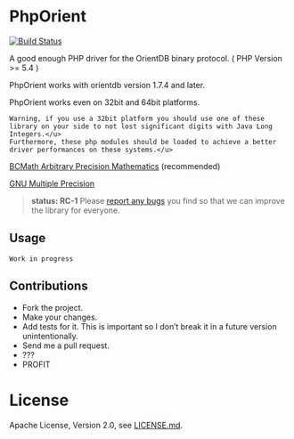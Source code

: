 # PhpOrient

[![Build Status](https://travis-ci.org/Ostico/PhpOrient.svg?branch=master)](https://travis-ci.org/Ostico/PhpOrient)

A good enough PHP driver for the OrientDB binary protocol.
( PHP Version >= 5.4 )

PhpOrient works with orientdb version 1.7.4 and later.

PhpOrient works even on 32bit and 64bit platforms.

    Warning, if you use a 32bit platform you should use one of these library on your side to not lost significant digits with Java Long Integers.</u>
    Furthermore, these php modules should be loaded to achieve a better driver performances on these systems.</u>
[BCMath Arbitrary Precision Mathematics](http://php.net/manual/en/refs.math.php) (recommended)

[GNU Multiple Precision](http://php.net/manual/en/book.gmp.php)


> **status: RC-1**
> Please [report any bugs](https://github.com/Ostico/PhpOrient/issues) you find so that we can improve the library for everyone.

## Usage

    Work in progress

## Contributions

- Fork the project.
- Make your changes.
- Add tests for it. This is important so I don’t break it in a future version unintentionally.
- Send me a pull request.
- ???
- PROFIT

# License

Apache License, Version 2.0, see [LICENSE.md](./LICENSE.md).

